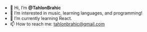 - 👋 Hi, I’m **@TahlonBrahic**
- 👀 I’m interested in music, learning languages, and programming!
- 🌱 I’m currently learning React.
- 📫 How to reach me: tahlonbrahic@gmail.com

<!---
TahlonBrahic/TahlonBrahic is a ✨ special ✨ repository because its `README.md` (this file) appears on your GitHub profile.
You can click the Preview link to take a look at your changes.
--->
